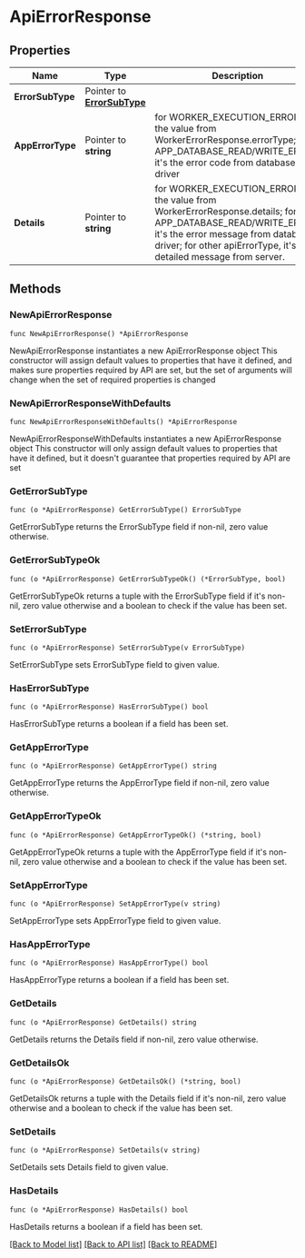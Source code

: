 # ApiErrorResponse

## Properties

Name | Type | Description | Notes
------------ | ------------- | ------------- | -------------
**ErrorSubType** | Pointer to [**ErrorSubType**](ErrorSubType.md) |  | [optional] 
**AppErrorType** | Pointer to **string** | for WORKER_EXECUTION_ERROR, it&#39;s the value from WorkerErrorResponse.errorType; for APP_DATABASE_READ/WRITE_ERROR, it&#39;s the error code from database driver | [optional] 
**Details** | Pointer to **string** | for WORKER_EXECUTION_ERROR, it&#39;s the value from WorkerErrorResponse.details; for APP_DATABASE_READ/WRITE_ERROR, it&#39;s the error message from database driver; for other apiErrorType, it&#39;s the detailed message from server. | [optional] 

## Methods

### NewApiErrorResponse

`func NewApiErrorResponse() *ApiErrorResponse`

NewApiErrorResponse instantiates a new ApiErrorResponse object
This constructor will assign default values to properties that have it defined,
and makes sure properties required by API are set, but the set of arguments
will change when the set of required properties is changed

### NewApiErrorResponseWithDefaults

`func NewApiErrorResponseWithDefaults() *ApiErrorResponse`

NewApiErrorResponseWithDefaults instantiates a new ApiErrorResponse object
This constructor will only assign default values to properties that have it defined,
but it doesn't guarantee that properties required by API are set

### GetErrorSubType

`func (o *ApiErrorResponse) GetErrorSubType() ErrorSubType`

GetErrorSubType returns the ErrorSubType field if non-nil, zero value otherwise.

### GetErrorSubTypeOk

`func (o *ApiErrorResponse) GetErrorSubTypeOk() (*ErrorSubType, bool)`

GetErrorSubTypeOk returns a tuple with the ErrorSubType field if it's non-nil, zero value otherwise
and a boolean to check if the value has been set.

### SetErrorSubType

`func (o *ApiErrorResponse) SetErrorSubType(v ErrorSubType)`

SetErrorSubType sets ErrorSubType field to given value.

### HasErrorSubType

`func (o *ApiErrorResponse) HasErrorSubType() bool`

HasErrorSubType returns a boolean if a field has been set.

### GetAppErrorType

`func (o *ApiErrorResponse) GetAppErrorType() string`

GetAppErrorType returns the AppErrorType field if non-nil, zero value otherwise.

### GetAppErrorTypeOk

`func (o *ApiErrorResponse) GetAppErrorTypeOk() (*string, bool)`

GetAppErrorTypeOk returns a tuple with the AppErrorType field if it's non-nil, zero value otherwise
and a boolean to check if the value has been set.

### SetAppErrorType

`func (o *ApiErrorResponse) SetAppErrorType(v string)`

SetAppErrorType sets AppErrorType field to given value.

### HasAppErrorType

`func (o *ApiErrorResponse) HasAppErrorType() bool`

HasAppErrorType returns a boolean if a field has been set.

### GetDetails

`func (o *ApiErrorResponse) GetDetails() string`

GetDetails returns the Details field if non-nil, zero value otherwise.

### GetDetailsOk

`func (o *ApiErrorResponse) GetDetailsOk() (*string, bool)`

GetDetailsOk returns a tuple with the Details field if it's non-nil, zero value otherwise
and a boolean to check if the value has been set.

### SetDetails

`func (o *ApiErrorResponse) SetDetails(v string)`

SetDetails sets Details field to given value.

### HasDetails

`func (o *ApiErrorResponse) HasDetails() bool`

HasDetails returns a boolean if a field has been set.


[[Back to Model list]](../README.md#documentation-for-models) [[Back to API list]](../README.md#documentation-for-api-endpoints) [[Back to README]](../README.md)


